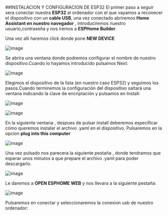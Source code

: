 ##INSTALACION Y CONFIGURACION DE ESP32
El primer paso a seguir sera conectar nuestra **ESP32** al ordenador con el que vayamos a reconecer el dispositivo con un **cable USB**,
una vez conectado abriremos **Home Assistant en nuestro navegador** , introduciremos nuestro usuario,contraseña y nos iremos a  **ESPHome Builder**.

Una vez alli haremos click donde pone **NEW DEVICE**

![image](https://github.com/user-attachments/assets/0d5ea087-94cb-4fb7-95af-bad9166d7033)

Se abrira una ventana donde podremos configurar el nombre de nuestro dispositivo.Cuando lo hayamos introducido pulsamos Next:

![image](https://github.com/user-attachments/assets/a9acd7a7-0cd7-43e1-a91a-f21c360e053a)

Elegimos el dispositivo de la lista (en nuestro caso ESP32) y seguimos los pasos.Cuando terminemos la configuración del dispositivo 
saltará una ventana indicando la clave de encriptación y  pulsamos en Install:

![image](https://github.com/user-attachments/assets/8bc774df-0a1d-44f0-ba91-d7ea7606b90e)

![image](https://github.com/user-attachments/assets/8b581ecd-6ce3-4c9a-9ea5-ff71a60c8d16)


En la siguiente ventana , despues de pulsar install deberemos especificar cómo queremos instalar el archivo .yaml en el dispositivo.
Pulsaremos en la opcion **plug into this computer**

![image](https://github.com/user-attachments/assets/c89e8c0e-0ad6-4068-b6e8-bde5ca5e9d51)

Una vez pulsado nos parecera la siguiente pestaña , donde tendramos que esperar unos minutos a que prepare el archivo .yaml para poder
descargarlo.

![image](https://github.com/user-attachments/assets/536bd7f5-cc15-4de2-b3ab-0f4b1645df2b)

Le daremos a **OPEN ESPHOME WEB** y nos llevara a la siguiente pestaña:

![image](https://github.com/user-attachments/assets/db555434-55f8-4acb-b208-77d2aa859b75)

Pulsaremos en conectar y seleccionaremos la conexion usb de nuestro ordenador:




